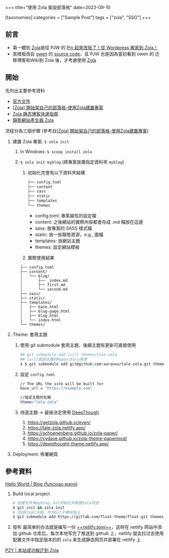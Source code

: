 +++
title="使用 Zola 架設部落格"
date=2023-09-10

[taxonomies]
categories = ["Sample Post"]
tags = ["zola", "SSG"]
+++

## 前言

- 第一聽到 [Zola](https://www.getzola.org/)是從 PJW 的 [Pin 起來改版了！從 Wordpress 搬家到 Zola！](https://pinchlime.com/blog/rebuilt-pinchlime/)
- 其樣板改自 [owen](https://www.owenyoung.com/) 的 [source code](https://github.com/theowenyoung/blog)，且 PJW 也是因為當初看到 owen 的 迁移博客和Wiki到 Zola 後，才考慮使用 [Zola](https://www.getzola.org/)

<!-- more -->

## 開始

先列出主要參考資料

- [官方文件](https://www.getzola.org/documentation/getting-started/overview/)
- [\[Zola\] 開始架自己的部落格-使用Zola建置專案](https://marvinhsu.eth.limo/zola-01-introduction/)
- [Zola 静态博客快速指南](https://caiye.one/zola-quick-start/)
- [靜態網站產生器 Zola](https://editor.leonh.space/2022/zola/)

流程分為三個步驟 (參考自[\[Zola\] 開始架自己的部落格-使用Zola建置專案](https://marvinhsu.eth.limo/zola-01-introduction/))

1. 建置 Zola 專案: `$ zola init`

   1. In Windows: `$ scoop install zola`
   2. `$ zola init myblog` (將專案放置指定資料夾 `myblog`)
      1. 初始化完會有以下資料夾結構

         ```xml
         ├── config.toml
         ├── content
         ├── sass
         ├── static
         ├── templates
         └── themes
         ```

         - config.toml: 專案屬性的設定檔
         - content: 之後網站的實際內容都會存成 .md 檔放在這邊
         - sass: 放專案的 SASS 樣式檔
         - static: 放一些靜態資源，e.g., 圖檔
         - templates: 放網站主題
         - themes: 設定網站模板

      2. 實際使用結果

      ```!xml
      ├── config.toml
      ├── content/
      │   └── blog/
      │       ├── _index.md
      │       ├── first.md
      │       └── second.md
      ├── sass/
      ├── static/
      ├── templates/
      │   ├── base.html
      │   ├── blog-page.html
      │   ├── blog.html
      │   └── index.html
      └── themes/
      ```

2. Theme: 套用主題
   1. 使用 git submodule 套用主題，後續主題有更新可直接使用

      ```bash
      ## git submodule add [url] themes/tale-zola
      ## [url]是該主題的Repository來源
      $ $ git submodule add git@github.com:aaranxu/tale-zola.git themes/tale-zola
      ```

   2. 設定 `config.toml`

      ```bash
      // The URL the site will be built for
      base_url = "https://example.com"

      //指定主題的名稱
      theme="tale-zola"
      ```

   3. 待選主題 → 最後決定使用 [DeepThough](https://deepthought-theme.netlify.app/)
      1. <https://getzola.github.io/even/>
      2. <https://tale-zola.netlify.app/>
      3. <https://schoenenberg.github.io/zola-paper/>
      4. <https://cydave.github.io/zola-theme-papermod/>
      5. <https://deepthought-theme.netlify.app/>

3. Deployment: 佈署網頁

## 參考資料

[Hello World | Blog (](https://funcxiao.wang/blog/2020/hello-world/)[funcxiao.wang](funcxiao.wang)[)](https://funcxiao.wang/blog/2020/hello-world/)

1. Build local project

   ```bash
   # 创建文件夹myblog，Git初始化并新建zola项目
   $ git init && zola init
   # 添加Float主题，作为Git子模块加入
   $ git submodule add https://gitlab.com/float-theme/float.git themes/float
   ```

2. 發布
   最简单的办法就是编写一份 [++netlify.toml++](https://www.getzola.org/documentation/deployment/netlify/)，这样在 netlify 网站中添加 github 仓库后，每次本地写完了推送到 github 上，netlify 就会拉过去使用配置文件中指定版本的的 `zola` 来生成静态网页并部署在 netlify 上

[PZY | 本站成功搬迁到 Zola](https://pzy.io/posts/migrate-to-zola/)
